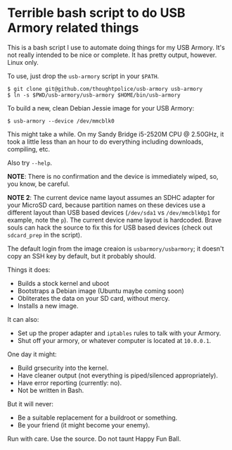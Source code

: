 # Terrible bash script to do USB Armory related things

This is a bash script I use to automate doing things for my USB
Armory. It's not really intended to be nice or complete. It has pretty
output, however. Linux only.

To use, just drop the `usb-armory` script in your `$PATH`.

```
$ git clone git@github.com/thoughtpolice/usb-armory usb-armory
$ ln -s $PWD/usb-armory/usb-armory $HOME/bin/usb-armory
```

To build a new, clean Debian Jessie image for your USB Armory:

```
$ usb-armory --device /dev/mmcblk0
```

This might take a while. On my Sandy Bridge i5-2520M CPU @ 2.50GHz, it
took a little less than an hour to do everything including downloads,
compiling, etc.

Also try `--help`.

**NOTE**: There is no confirmation and the device is immediately
wiped, so, you know, be careful.

**NOTE 2**: The current device name layout assumes an SDHC adapter for
your MicroSD card, because partition names on these devices use a
different layout than USB based devices (`/dev/sda1` vs
`/dev/mmcblk0p1` for example, note the `p`). The current device name
layout is hardcoded. Brave souls can hack the source to fix this for
USB based devices (check out `sdcard_prep` in the script).

The default login from the image creaion is `usbarmory/usbarmory`; it
doesn't copy an SSH key by default, but it probably should.

Things it does:

  - Builds a stock kernel and uboot
  - Bootstraps a Debian image (Ubuntu maybe coming soon)
  - Obliterates the data on your SD card, without mercy.
  - Installs a new image.

It can also:

  - Set up the proper adapter and `iptables` rules to talk with your Armory.
  - Shut off your armory, or whatever computer is located at `10.0.0.1`.

One day it might:

  - Build grsecurity into the kernel.
  - Have cleaner output (not everything is piped/silenced appropriately).
  - Have error reporting (currently: no).
  - Not be written in Bash.

But it will never:

  - Be a suitable replacement for a buildroot or something.
  - Be your friend (it might become your enemy).

Run with care. Use the source. Do not taunt Happy Fun Ball.
